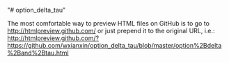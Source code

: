 "# option_delta_tau" 

The most comfortable way to preview HTML files on GitHub is to go to http://htmlpreview.github.com/ or just prepend it to the original URL, 
i.e.: http://htmlpreview.github.com/?https://github.com/wxianxin/option_delta_tau/blob/master/option%2Bdelta%2Band%2Btau.html
